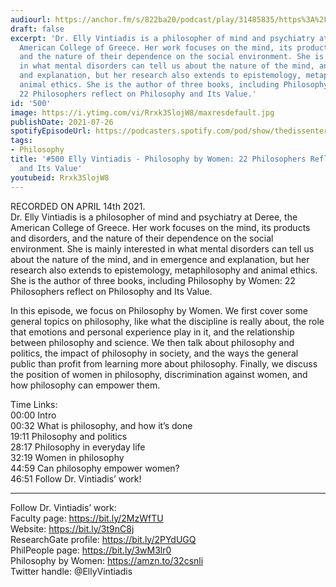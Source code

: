 ```yaml
---
audiourl: https://anchor.fm/s/822ba20/podcast/play/31485835/https%3A%2F%2Fd3ctxlq1ktw2nl.cloudfront.net%2Fstaging%2F2021-3-15%2Ff13022e8-d7de-136b-d11c-9e7f7948292a.m4a
draft: false
excerpt: 'Dr. Elly Vintiadis is a philosopher of mind and psychiatry at Deree, the
  American College of Greece. Her work focuses on the mind, its products and disorders,
  and the nature of their dependence on the social environment. She is mainly interested
  in what mental disorders can tell us about the nature of the mind, and in emergence
  and explanation, but her research also extends to epistemology, metaphilosophy and
  animal ethics. She is the author of three books, including Philosophy by Women:
  22 Philosophers reflect on Philosophy and Its Value.'
id: '500'
image: https://i.ytimg.com/vi/Rrxk3SlojW8/maxresdefault.jpg
publishDate: 2021-07-26
spotifyEpisodeUrl: https://podcasters.spotify.com/pod/show/thedissenter/episodes/500-Elly-Vintiadis---Philosophy-by-Women-22-Philosophers-Reflect-on-Philosophy-and-Its-Value-euvceb
tags:
- Philosophy
title: '#500 Elly Vintiadis - Philosophy by Women: 22 Philosophers Reflect on Philosophy
  and Its Value'
youtubeid: Rrxk3SlojW8
---
```

<div class="timelinks">

RECORDED ON APRIL 14th 2021.  
Dr. Elly Vintiadis is a philosopher of mind and psychiatry at Deree, the American College of Greece. Her work focuses on the mind, its products and disorders, and the nature of their dependence on the social environment. She is mainly interested in what mental disorders can tell us about the nature of the mind, and in emergence and explanation, but her research also extends to epistemology, metaphilosophy and animal ethics. She is the author of three books, including Philosophy by Women: 22 Philosophers reflect on Philosophy and Its Value.

In this episode, we focus on Philosophy by Women. We first cover some general topics on philosophy, like what the discipline is really about, the role that emotions and personal experience play in it, and the relationship between philosophy and science. We then talk about philosophy and politics, the impact of philosophy in society, and the ways the general public than profit from learning more about philosophy. Finally, we discuss the position of women in philosophy, discrimination against women, and how philosophy can empower them.

Time Links:  
<time>00:00</time> Intro  
<time>00:32</time> What is philosophy, and how it’s done  
<time>19:11</time> Philosophy and politics  
<time>28:17</time> Philosophy in everyday life  
<time>32:19</time> Women in philosophy  
<time>44:59</time> Can philosophy empower women?  
<time>46:51</time> Follow Dr. Vintiadis’ work!

---

Follow Dr. Vintiadis’ work:  
Faculty page: https://bit.ly/2MzWfTU  
Website: https://bit.ly/3t9nC8j  
ResearchGate profile: https://bit.ly/2PYdUGQ  
PhilPeople page: https://bit.ly/3wM3lr0  
Philosophy by Women: https://amzn.to/32csnli  
Twitter handle: @EllyVintiadis
</div>

